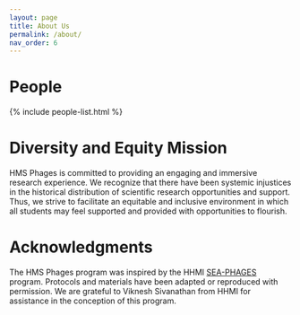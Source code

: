 ```yaml
---
layout: page
title: About Us
permalink: /about/
nav_order: 6
---
```


# People

{% include people-list.html %}

# Diversity and Equity Mission

HMS Phages is committed to providing an engaging and immersive research experience. We recognize that there have been systemic injustices in the historical distribution of scientific research opportunities and support. Thus, we strive to facilitate an equitable and inclusive environment in which all students may feel supported and provided with opportunities to flourish.

# Acknowledgments

The HMS Phages program was inspired by the HHMI [SEA-PHAGES](https://seaphages.org/) program. Protocols and materials have been adapted or reproduced with permission. We are grateful to Viknesh Sivanathan from HHMI for assistance in the conception of this program.
